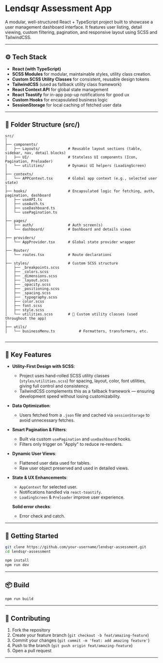 # Lendsqr Assessment App

A modular, well-structured React + TypeScript project built to showcase a user management dashboard interface. It features user listing, detail viewing, custom filtering, pagination, and responsive layout using SCSS and TailwindCSS.

---

## ⚙️ Tech Stack

- **React (with TypeScript)**
- **SCSS Modules** for modular, maintainable styles, utility class creation.
- **Custom SCSS Utility Classes** for consistent, reusable design tokens
- **TailwindCSS** (used as fallback utility class framework)
- **React Context API** for global state management
- **React Toastify** for in-app pop-up notifications for good ux
- **Custom Hooks** for encapsulated business logic
- **SessionStorage** for local caching of fetched user data

---

## 📁 Folder Structure (src/)

```
src/
│
├── components/
│   ├── Layouts/             # Reusable layout sections (table, sidebar, nav, detail blocks)
│   ├── UI/                  # Stateless UI components (Icon, Pagination, Preloader)
│   └── utilities/           # Dynamic UI helpers (LoadingScreen)
│
├── contexts/
│   └── APPContext.tsx       # Global app context (e.g., selected user state)
│
├── hooks/                   # Encapsulated logic for fetching, auth, pagination, dashboard
│   ├── useAPI.ts
│   ├── useAuth.ts
│   ├── useDashboard.ts
│   └── usePagination.ts
│
├── pages/
│   ├── auth/                # Auth screen(s)
│   └── dashboard/           # Dashboard and details views
│
├── providers/
│   └── AppProvider.tsx      # Global state provider wrapper
│
├── Router/
│   └── routes.tsx           # Route declarations
│
├── styles/                  # Custom SCSS structure
│   ├── _breakpoints.scss
│   ├── _colors.scss
│   ├── _dimensions.scss
│   ├── _layout.scss
│   ├── _opacity.scss
│   ├── _positioning.scss
│   ├── _spacing.scss
│   ├── _typography.scss
│   ├── color.scss
│   ├── font.scss
│   ├── style.scss
│   └── utilities.scss       # 🔧 Custom utility classes (used throughout the app)
│
├── utils/
│   └── businessMenu.ts           # Formatters, transformers, etc.


```

---

## 🧠 Key Features

- **Utility-First Design with SCSS**:
  - Project uses hand-rolled SCSS utility classes (`styles/utilities.scss`) for spacing, layout, color, font utilities, giving full control and consistency.
  - TailwindCSS complements this as a fallback framework — ensuring development speed without losing customizability.
  
- **Data Optimization**:
  - Users fetched from a `.json` file and cached via `sessionStorage` to avoid unnecessary fetches.
  
- **Smart Pagination & Filters**:
  - Built via custom `usePagination` and `useDashboard` hooks.
  - Filters only trigger on "Apply" to reduce re-renders.
  
- **Dynamic User Views**:
  - Flattened user data used for tables.
  - Raw user object preserved and used in detailed views.

- **State & UX Enhancements**:
  - `AppContext` for selected user.
  - Notifications handled via `react-toastify`.
  - `LoadingScreen` & `Preloader` improve user experience.

  **Solid error checks**: 
  - Error check and catch.

---

## 🚀 Getting Started

```bash
git clone https://github.com/your-username/lendsqr-assessment.git
cd lendsqr-assessment

npm install
npm run dev
```

---

## 📦 Build

```bash
npm run build
```

---

## 🤝 Contributing

1. Fork the repository
2. Create your feature branch (`git checkout -b feat/amazing-feature`)
3. Commit your changes (`git commit -m 'feat: add amazing feature'`)
4. Push to the branch (`git push origin feat/amazing-feature`)
5. Open a pull request

---
